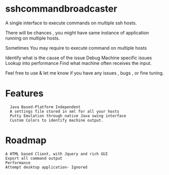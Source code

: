 sshcommandbroadcaster
=====================

A single interface to execute commands on multiple ssh hosts.

There will be chances , you might have same instance of application running on multiple hosts. 

Sometimes You may require to execute command on multiple hosts 

   Identify what is the cause of the issue 
   Debug Machine specific issues
   Lookup into performance
   Find what machine often receives the input.


Feel free to use & let me know if you have any issues , bugs , or fine tuning. 
   
   
Features
========

      Java Based-Platform Independent
      A settings file stored in xml for all your hosts
      Putty Emulation through native Java swing interface
      Custom Colors to identify machine output.


Roadmap
=======

    A HTML based Client, with Jquery and rich GUI
    Export all command output
    Performance 
    Attempt desktop application- Ignored
   
